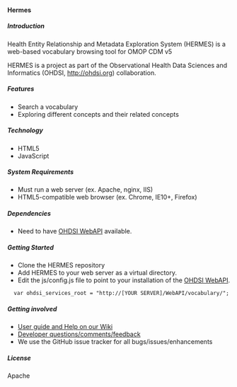 #### Hermes


##### Introduction


Health Entity Relationship and Metadata Exploration System (HERMES) is a web-based vocabulary browsing tool for OMOP CDM v5

HERMES is a project as part of the Observational Health Data Sciences and Informatics (OHDSI, http://ohdsi.org) collaboration.

##### Features
* Search a vocabulary
* Exploring different concepts and their related concepts

##### Technology
* HTML5
* JavaScript

##### System Requirements
* Must run a web server (ex. Apache, nginx, IIS)
* HTML5-compatible web browser (ex. Chrome, IE10+, Firefox)

##### Dependencies
* Need to have [OHDSI WebAPI](https://github.com/OHDSI/WebAPI) available.

##### Getting Started
* Clone the HERMES repository 
* Add HERMES to your web server as a virtual directory.
* Edit the js/config.js file to point to your installation of the  [OHDSI WebAPI](https://github.com/OHDSI/WebAPI).

```
  var ohdsi_services_root = "http://[YOUR SERVER]/WebAPI/vocabulary/";
```

##### Getting involved
* [User guide and Help on our Wiki](http://www.ohdsi.org/web/wiki/doku.php?id=documentation:software:hermes)
* [Developer questions/comments/feedback](http://forums.ohdsi.org/c/developers)
* We use the GitHub issue tracker for all bugs/issues/enhancements

##### License
Apache
